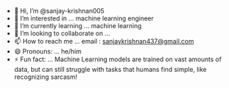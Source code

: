 - 👋 Hi, I’m @sanjay-krishnan005
- 👀 I’m interested in ... machine learning engineer 
- 🌱 I’m currently learning ... machine learning 
- 💞️ I’m looking to collaborate on ...
- 📫 How to reach me ... email : sanjaykrishnan437@gmail.com
- 😄 Pronouns: ... he/him
- ⚡ Fun fact: ... Machine Learning models are trained on vast amounts of data, but can still struggle with tasks that humans find simple, like recognizing sarcasm!

<!---
sanjay-krishnan005/sanjay-krishnan005 is a ✨ special ✨ repository because its `README.md` (this file) appears on your GitHub profile.
You can click the Preview link to take a look at your changes.
--->
